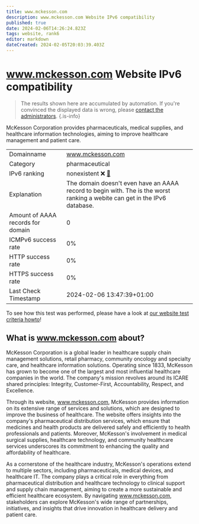 ```yaml
---
title: www.mckesson.com
description: www.mckesson.com Website IPv6 compatibility
published: true
date: 2024-02-06T14:26:24.823Z
tags: website, rank6
editor: markdown
dateCreated: 2024-02-05T20:03:39.403Z
---
```


# www.mckesson.com Website IPv6 compatibility

> The results shown here are accumulated by automation. If you're convinced the displayed data is wrong, please [contact the administrators](/howto/chat). 
{.is-info}

McKesson Corporation provides pharmaceuticals, medical supplies, and healthcare information technologies, aiming to improve healthcare management and patient care.


|   |   |
| - | - |
| Domainname | www.mckesson.com
| Category | pharmaceutical |
| IPv6 ranking | nonexistent :x: [🔗](/howto/ranking) |
| Explanation | The domain doesn't even have an AAAA record to begin with. The is the worst ranking a webite can get in the IPv6 database. |
| Amount of AAAA records for domain | 0 |
| ICMPv6 success rate | 0%|
| HTTP success rate | 0% |
| HTTPS success rate | 0% |
| Last Check Timestamp | 2024-02-06 13:47:39+01:00 |

To see how this test was performed, please have a look at [our website test criteria howto](/howto/testcriteria/website)!


## What is www.mckesson.com about?
McKesson Corporation is a global leader in healthcare supply chain management solutions, retail pharmacy, community oncology and specialty care, and healthcare information solutions. Operating since 1833, McKesson has grown to become one of the largest and most influential healthcare companies in the world. The company's mission revolves around its ICARE shared principles: Integrity, Customer-First, Accountability, Respect, and Excellence.

Through its website, www.mckesson.com, McKesson provides information on its extensive range of services and solutions, which are designed to improve the business of healthcare. The website offers insights into the company's pharmaceutical distribution services, which ensure that medicines and health products are delivered safely and efficiently to health professionals and patients. Moreover, McKesson's involvement in medical surgical supplies, healthcare technology, and community healthcare services underscores its commitment to enhancing the quality and affordability of healthcare.

As a cornerstone of the healthcare industry, McKesson's operations extend to multiple sectors, including pharmaceuticals, medical devices, and healthcare IT. The company plays a critical role in everything from pharmaceutical distribution and healthcare technology to clinical support and supply chain management, aiming to create a more sustainable and efficient healthcare ecosystem. By navigating www.mckesson.com, stakeholders can explore McKesson's wide range of partnerships, initiatives, and insights that drive innovation in healthcare delivery and patient care.


